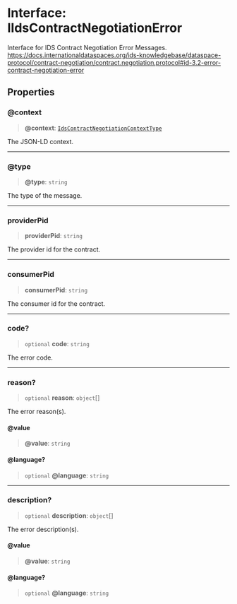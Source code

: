 # Interface: IIdsContractNegotiationError

Interface for IDS Contract Negotiation Error Messages.
https://docs.internationaldataspaces.org/ids-knowledgebase/dataspace-protocol/contract-negotiation/contract.negotiation.protocol#id-3.2-error-contract-negotiation-error

## Properties

### @context

> **@context**: [`IdsContractNegotiationContextType`](../type-aliases/IdsContractNegotiationContextType.md)

The JSON-LD context.

***

### @type

> **@type**: `string`

The type of the message.

***

### providerPid

> **providerPid**: `string`

The provider id for the contract.

***

### consumerPid

> **consumerPid**: `string`

The consumer id for the contract.

***

### code?

> `optional` **code**: `string`

The error code.

***

### reason?

> `optional` **reason**: `object`[]

The error reason(s).

#### @value

> **@value**: `string`

#### @language?

> `optional` **@language**: `string`

***

### description?

> `optional` **description**: `object`[]

The error description(s).

#### @value

> **@value**: `string`

#### @language?

> `optional` **@language**: `string`
